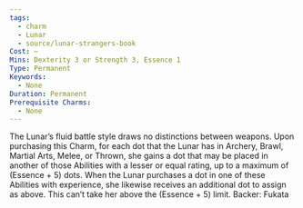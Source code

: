```yaml
---
tags:
  - charm
  - Lunar
  - source/lunar-strangers-book
Cost: —
Mins: Dexterity 3 or Strength 3, Essence 1
Type: Permanent
Keywords:
  - None
Duration: Permanent
Prerequisite Charms:
  - None
---
```

The Lunar’s fluid battle style draws no distinctions between weapons.
Upon purchasing this Charm, for each dot that the Lunar has in Archery, Brawl, Martial Arts, Melee, or Thrown, she gains a dot that may be placed in another of those Abilities with a lesser or equal rating, up to a maximum of (Essence + 5) dots.
When the Lunar purchases a dot in one of these Abilities with experience, she likewise receives an additional dot to assign as above. This can’t take her above the (Essence + 5) limit.
Backer: Fukata